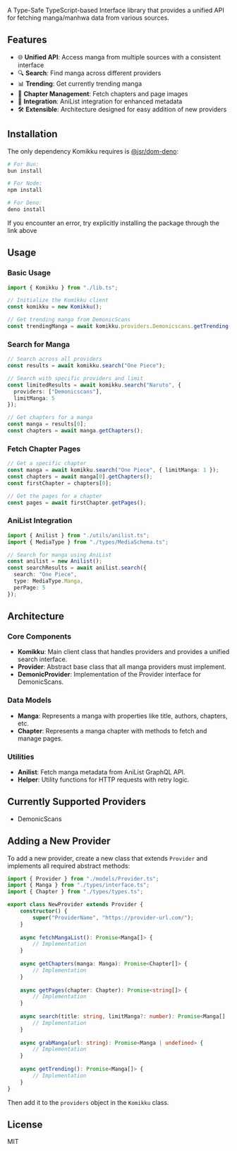 A Type-Safe TypeScript-based Interface library that provides a unified API for fetching manga/manhwa data from various sources.

## Features

- 🌐 **Unified API**: Access manga from multiple sources with a consistent interface
- 🔍 **Search**: Find manga across different providers
- 📊 **Trending**: Get currently trending manga
- 📖 **Chapter Management**: Fetch chapters and page images
- 📱 **Integration**: AniList integration for enhanced metadata
- 🛠️ **Extensible**: Architecture designed for easy addition of new providers

## Installation

The only dependency Komikku requires is [@jsr/dom-deno](https://jsr.io/@b-fuze/deno-dom):

```bash
# For Bun:
bun install

# For Node:
npm install

# For Deno:
deno install
```

If you encounter an error, try explicitly installing the package through the link above

## Usage

### Basic Usage

```typescript
import { Komikku } from "./lib.ts";

// Initialize the Komikku client
const komikku = new Komikku();

// Get trending manga from DemonicScans
const trendingManga = await komikku.providers.Demonicscans.getTrending();
```

### Search for Manga

```typescript
// Search across all providers
const results = await komikku.search("One Piece");

// Search with specific providers and limit
const limitedResults = await komikku.search("Naruto", {
  providers: ["Demonicscans"],
  limitManga: 5
});

// Get chapters for a manga
const manga = results[0];
const chapters = await manga.getChapters();
```

### Fetch Chapter Pages

```typescript
// Get a specific chapter
const manga = await komikku.search("One Piece", { limitManga: 1 });
const chapters = await manga[0].getChapters();
const firstChapter = chapters[0];

// Get the pages for a chapter
const pages = await firstChapter.getPages();
```

### AniList Integration

```typescript
import { Anilist } from "./utils/anilist.ts";
import { MediaType } from "./types/MediaSchema.ts";

// Search for manga using AniList
const anilist = new Anilist();
const searchResults = await anilist.search({
  search: "One Piece", 
  type: MediaType.Manga,
  perPage: 5
});
```

## Architecture

### Core Components

- **Komikku**: Main client class that handles providers and provides a unified search interface.
- **Provider**: Abstract base class that all manga providers must implement.
- **DemonicProvider**: Implementation of the Provider interface for DemonicScans.

### Data Models

- **Manga**: Represents a manga with properties like title, authors, chapters, etc.
- **Chapter**: Represents a manga chapter with methods to fetch and manage pages.

### Utilities

- **Anilist**: Fetch manga metadata from AniList GraphQL API.
- **Helper**: Utility functions for HTTP requests with retry logic.

## Currently Supported Providers

- DemonicScans

## Adding a New Provider

To add a new provider, create a new class that extends `Provider` and implements all required abstract methods:

```typescript
import { Provider } from "./models/Provider.ts";
import { Manga } from "./types/interface.ts";
import { Chapter } from "./types/types.ts";

export class NewProvider extends Provider {
    constructor() {
        super("ProviderName", "https://provider-url.com/");
    }
    
    async fetchMangaList(): Promise<Manga[]> {
        // Implementation
    }
    
    async getChapters(manga: Manga): Promise<Chapter[]> {
        // Implementation
    }
    
    async getPages(chapter: Chapter): Promise<string[]> {
        // Implementation
    }
    
    async search(title: string, limitManga?: number): Promise<Manga[] | undefined> {
        // Implementation
    }
    
    async grabManga(url: string): Promise<Manga | undefined> {
        // Implementation
    }
    
    async getTrending(): Promise<Manga[]> {
        // Implementation
    }
}
```

Then add it to the `providers` object in the `Komikku` class.

## License

MIT